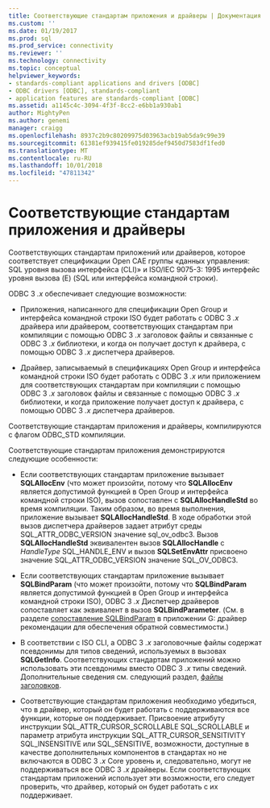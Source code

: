 ```yaml
---
title: Соответствующие стандартам приложения и драйверы | Документация Майкрософт
ms.custom: ''
ms.date: 01/19/2017
ms.prod: sql
ms.prod_service: connectivity
ms.reviewer: ''
ms.technology: connectivity
ms.topic: conceptual
helpviewer_keywords:
- standards-compliant applications and drivers [ODBC]
- ODBC drivers [ODBC], standards-compliant
- application features are standards-compliant [ODBC]
ms.assetid: a1145c4c-3094-4f3f-8cc2-e6bb1a930ab1
author: MightyPen
ms.author: genemi
manager: craigg
ms.openlocfilehash: 8937c2b9c80209975d03963acb19ab5da9c99e39
ms.sourcegitcommit: 61381ef939415fe019285def9450d7583df1fed0
ms.translationtype: MT
ms.contentlocale: ru-RU
ms.lasthandoff: 10/01/2018
ms.locfileid: "47811342"
---
```

# <a name="standards-compliant-applications-and-drivers"></a>Соответствующие стандартам приложения и драйверы
Соответствующих стандартам приложений или драйверов, которое соответствует спецификации Open CAE группы «данных управления: SQL уровня вызова интерфейса (CLI)» и ISO/IEC 9075-3: 1995 интерфейс уровня вызова (E) (SQL или интерфейса командной строки).  
  
 ODBC 3 *.x* обеспечивает следующие возможности:  
  
-   Приложения, написанного для спецификации Open Group и интерфейса командной строки ISO будет работать с ODBC 3 *.x* драйвера или драйвером, соответствующих стандартам при компиляции с помощью ODBC 3 *.x* заголовок файлы и связанные с ODBC 3 *.x* библиотеки, и когда он получает доступ к драйвера, с помощью ODBC 3 *.x* диспетчера драйверов.  
  
-   Драйвер, записываемый в спецификациях Open Group и интерфейса командной строки ISO будет работать с ODBC 3 *.x* или приложением для соответствующих стандартам при компиляции с помощью ODBC 3 *.x* заголовок файлы и связанные с помощью ODBC 3 *.x* библиотеки, и когда приложение получает доступ к драйвера, с помощью ODBC 3 *.x* диспетчера драйверов.  
  
 Соответствующие стандартам приложения и драйверы, компилируются с флагом ODBC_STD компиляции.  
  
 Соответствующие стандартам приложения демонстрируются следующие особенности:  
  
-   Если соответствующих стандартам приложение вызывает **SQLAllocEnv** (что может произойти, потому что **SQLAllocEnv** является допустимой функцией в Open Group и интерфейса командной строки ISO), вызов сопоставлен с  **SQLAllocHandleStd** во время компиляции. Таким образом, во время выполнения, приложение вызывает **SQLAllocHandleStd**. В ходе обработки этой вызов диспетчера драйверов задает атрибут среды SQL_ATTR_ODBC_VERSION значение sql_ov_odbc3. Вызов **SQLAllocHandleStd** эквивалентен вызов **SQLAllocHandle** с *HandleType* SQL_HANDLE_ENV и вызов **SQLSetEnvAttr** присвоено значение SQL_ATTR_ODBC_VERSION значение SQL_OV_ODBC3.  
  
-   Если соответствующих стандартам приложение вызывает **SQLBindParam** (что может произойти, потому что **SQLBindParam** является допустимой функцией в Open Group и интерфейса командной строки ISO), ODBC 3 *.x* Диспетчер драйверов сопоставляет как эквивалент в вызов **SQLBindParameter**. (См. в разделе [сопоставление SQLBindParam](../../../odbc/reference/appendixes/sqlbindparam-mapping.md) в приложении G: драйвер рекомендации для обеспечения обратной совместимости.)  
  
-   В соответствии с ISO CLI, а ODBC 3 *.x* заголовочные файлы содержат псевдонимы для типов сведений, используемых в вызовах **SQLGetInfo**. Соответствующих стандартам приложений можно использовать эти псевдонимы вместо ODBC 3 *.x* типы сведений. Дополнительные сведения см. следующий раздел, [файлы заголовков](../../../odbc/reference/develop-app/header-files.md).  
  
-   Соответствующие стандартам приложения необходимо убедиться, что в драйвер, который он будет работать с поддерживаются все функции, которые он поддерживает. Присвоение атрибуту инструкции SQL_ATTR_CURSOR_SCROLLABLE SQL_SCROLLABLE и параметр атрибута инструкции SQL_ATTR_CURSOR_SENSITIVITY SQL_INSENSITIVE или SQL_SENSITIVE, возможности, доступные в качестве дополнительных компонентов в стандартах но не включаются в ODBC 3 *.x* Core уровень и, следовательно, могут не поддерживаться все ODBC 3 *.x* драйверы. Если соответствующих стандартам приложений использует эти возможности, его следует проверить, что драйвер, который он будет работать с их поддерживает.
